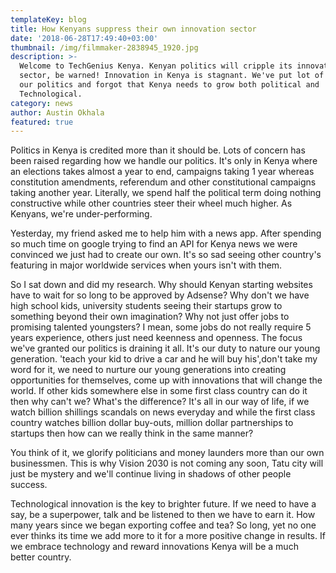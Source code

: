 ```yaml
---
templateKey: blog
title: How Kenyans suppress their own innovation sector
date: '2018-06-28T17:49:40+03:00'
thumbnail: /img/filmmaker-2838945_1920.jpg
description: >-
  Welcome to TechGenius Kenya. Kenyan politics will cripple its innovation
  sector, be warned! Innovation in Kenya is stagnant. We've put lot of focus on
  our politics and forgot that Kenya needs to grow both political and
  Technological.
category: news
author: Austin Okhala
featured: true
---
```

   Politics in Kenya is credited more than it should be. Lots of concern has been raised regarding how we handle our politics. It's only in Kenya where an elections takes almost a year to end, campaigns taking 1 year whereas constitution amendments, referendum and other constitutional campaigns taking another year. Literally, we spend half the political term doing nothing constructive while other countries steer their wheel much higher. As Kenyans, we're under-performing.

   Yesterday, my friend asked me to help him with a news app. After spending so much time on google trying to find an API for Kenya news we were convinced we just had to create our own. It's so sad seeing other country's featuring in major worldwide services when yours isn't with them. 

  So I sat down and did my research. Why should Kenyan starting websites have to wait for so long to be approved by Adsense? Why don't we have high school kids, university students seeing their startups grow to something beyond their own imagination? Why not just offer jobs to promising talented youngsters? I mean, some jobs do not really require 5 years experience, others just need keenness and openness. The focus we've granted our politics is draining it all. It's our duty to nature our young generation. 'teach your kid to drive a car and he will buy his',don't take my word for it, we need to nurture our young generations into creating opportunities for themselves, come up with innovations that will change the world. If other kids somewhere else in some first class country can do it then why can't we? What's the difference? It's all in our way of life, if we watch billion shillings scandals on news everyday and while the first class country watches billion dollar buy-outs, million dollar partnerships to startups then how can we really think in the same manner? 

You think of it, we glorify politicians and money launders more than our own businessmen. This is why Vision 2030 is not coming any soon, Tatu city will just be mystery and we'll continue living in shadows of other people success.

Technological innovation is the key to brighter future. If we need to have a say, be a superpower, talk and be listened to then we have to earn it. How many years since we began exporting coffee and tea? So long, yet no one ever thinks its time we add more to it for a more positive change in results. If we embrace technology and reward innovations Kenya will be a much better country.
